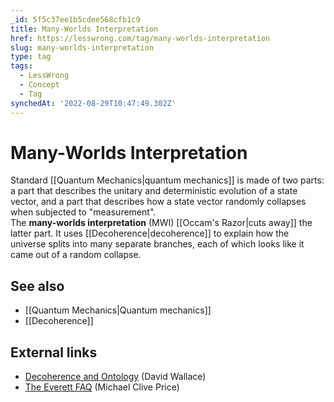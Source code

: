 ```yaml
---
_id: 5f5c37ee1b5cdee568cfb1c9
title: Many-Worlds Interpretation
href: https://lesswrong.com/tag/many-worlds-interpretation
slug: many-worlds-interpretation
type: tag
tags:
  - LessWrong
  - Concept
  - Tag
synchedAt: '2022-08-29T10:47:49.302Z'
---
```

# Many-Worlds Interpretation

Standard [[Quantum Mechanics|quantum mechanics]] is made of two parts: a part that describes the unitary and deterministic evolution of a state vector, and a part that describes how a state vector randomly collapses when subjected to "measurement".  
The **many-worlds interpretation** (MWI) [[Occam's Razor|cuts away]] the latter part. It uses [[Decoherence|decoherence]] to explain how the universe splits into many separate branches, each of which looks like it came out of a random collapse.

## See also

- [[Quantum Mechanics|Quantum mechanics]]
- [[Decoherence]]

## External links

- [Decoherence and Ontology](http://users.ox.ac.uk/~mert0130/papers/proc_dec.pdf) (David Wallace)
- [The Everett FAQ](http://www.hedweb.com/manworld.htm) (Michael Clive Price)